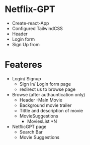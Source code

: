 # Netflix-GPT

- Create-react-App
- Configured TailwindCSS
- Header
- Login form
- Sign Up from

# Feateres

- Login/ Signup
  - Sign In/ Login form page
  - redirect us to browse page
- Browse (after authauntication only)
  - Header
    -Main Movie
  - Background movie trailer
  - Tittle and description of movie
  - MovieSuggestions
    - MoviesList \*N
- NetflicGPT page
  - Search Bar
  - Movie Suggestions
